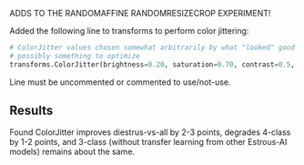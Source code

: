 ADDS TO THE RANDOMAFFINE RANDOMRESIZECROP EXPERIMENT!

Added the following line to transforms to perform color jittering:

```python
# ColorJitter values chosen somewhat arbitrarily by what "looked" good
# possibly something to optimize
transforms.ColorJitter(brightness=0.20, saturation=0.70, contrast=0.5, hue=0.10),
```

Line must be uncommented or commented to use/not-use.

## Results
Found ColorJitter improves diestrus-vs-all by 2-3 points, degrades 4-class by 1-2 points, and 3-class (without transfer learning from other Estrous-AI models) remains about the same.
